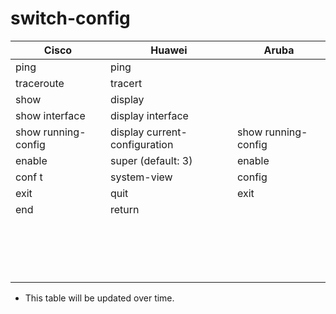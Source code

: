 # switch-config
| Cisco                | Huawei                        | Aruba               |
|----------------------|-------------------------------|---------------------|
| ping                 | ping                          |                     |
| traceroute           | tracert                       |                     |
| show                 | display                       |                     |
| show interface       | display interface             |                     |
| show running-config  | display current-configuration | show running-config |
| enable               | super (default: 3)            | enable              |
| conf t               | system-view                   | config              |
| exit                 | quit                          | exit                |
| end                  | return                        |                     |
|   |   |   |
|   |   |   |
|   |   |   |
|   |   |   |
|   |   |   |
|   |   |   |
|   |   |   |
|   |   |   |
|   |   |   |
|   |   |   |
|   |   |   |
|   |   |   |
|   |   |   |
|   |   |   |
|   |   |   |
|   |   |   |
|   |   |   |

* This table will be updated over time.
